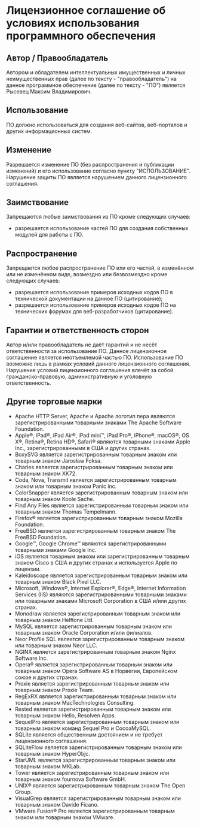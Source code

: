 

Лицензионное соглашение об условиях использования программного обеспечения
==========================================================================


Автор / Правообладатель
---------------------------------------------------------------------

Автором и обладателем интеллектуальных имущественных и личных
неимущественных прав (далее по тексту - "правообладатель")
на данное программное обеспечение (далее по тексту - "ПО")
является Рысевец Максим Владимирович.


Использование
---------------------------------------------------------------------

ПО должно использоваться для создания веб-сайтов,
веб-порталов и других информационных систем.


Изменение
---------------------------------------------------------------------

Разрешается изменение ПО (без распространения и публикации
изменений) и его использование согласно пункту "ИСПОЛЬЗОВАНИЕ".
Нарушение защиты ПО является нарушением данного
лицензионного соглашения.


Заимствование
---------------------------------------------------------------------

Запрещаются любые заимствования из ПО кроме следующих случаев:

- разрешается использование частей ПО для создания
  собственных модулей для работы с ПО.


Распространение
---------------------------------------------------------------------

Запрещается любое распространение ПО или его частей,
в изменённом или не изменённом виде, возмездно или безвозмездно
кроме следующих случаев:

- разрешается использование примеров исходных кодов ПО
  в технической документации на данное ПО (цитирование);
- разрешается использование примеров исходных кодов ПО
  на технических форумах для веб-разработчиков (цитирование).


Гарантии и ответственность сторон
---------------------------------------------------------------------

Автор и/или правообладатель не даёт гарантий и не несёт
ответственности за использование ПО.
Данное лицензионное соглашение является неотъемлемой частью ПО.
Использование ПО возможно лишь в рамках условий данного лицензионного соглашения.
Нарушение условий лицензионного соглашения влечёт за собой гражданско-правовую,
административную и уголовную ответственность.



Другие торговые марки
---------------------------------------------------------------------

- Apache HTTP Server, Apache и Apache логотип пера являются зарегистрированными товарными знаками The Apache Software Foundation.
- Apple®, iPad®, iPad Air®, iPad mini™, iPad Pro®, iPhone®, macOS®, OS X®, Retina®, Retina HD®, Safari® являются товарными знаками Apple Inc., зарегистрированными в США и других странах.
- BoxySVG является зарегистрированным товарным знаком или товарным знаком Jarosław Foksa.
- Charles является зарегистрированным товарным знаком или товарным знаком XK72.
- Coda, Nova, Transmit является зарегистрированным товарным знаком или товарным знаком Panic inc.
- ColorSnapper является зарегистрированным товарным знаком или товарным знаком Koole Sache.
- Find Any Files является зарегистрированным товарным знаком или товарным знаком Thomas Tempelmann.
- Firefox® является зарегистрированным товарным знаком Mozilla Foundation.
- FreeBSD является зарегистрированным товарным знаком The FreeBSD Foundation.
- Google™, Google Chrome™ являются зарегистрированными товарными знаками Google Inc.
- iOS является товарным знаком или зарегистрированным товарным знаком Cisco в США и других странах и используется Apple по лицензии.
- Kaleidoscope является зарегистрированным товарным знаком или товарным знаком Black Pixel LLC.
- Microsoft, Windows®, Internet Explorer®, Edge®, Internet Information Services (IIS) являются зарегистрированными товарными знаками или товарными знаками Microsoft Corporation в США и/или других странах.
- Monodraw является зарегистрированным товарным знаком или товарным знаком Helftone Ltd.
- MySQL является зарегистрированным товарным знаком или товарным знаком Oracle Corporation и/или филиалов.
- Neor Profile SQL является зарегистрированным товарным знаком или товарным знаком Neor LLC.
- NGINX является зарегистрированным товарным знаком Nginx Software Inc.
- Opera® является зарегистрированным товарным знаком или товарным знаком Opera Software AS в Норвегии, Европейском союзе и других странах.
- Proxie является зарегистрированным товарным знаком или товарным знаком Proxie Team.
- RegExRX является зарегистрированным товарным знаком или товарным знаком MacTechnologies Consulting.
- Rested является зарегистрированным товарным знаком или товарным знаком Hello, Resolven Apps.
- SequelPro является зарегистрированным товарным знаком или товарным знаком команд Sequel Pro и CocoaMySQL.
- SQLite является общественным достоянием и не требует лицензионного соглашения.
- SQLiteFlow является зарегистрированным товарным знаком или товарным знаком HyperObjc.
- StarUML является зарегистрированным товарным знаком или товарным знаком MKLab.
- Tower является зарегистрированным товарным знаком или товарным знаком fournova Software GmbH.
- UNIX® является зарегистрированным товарным знаком The Open Group.
- VisualGrep является зарегистрированным товарным знаком или товарным знаком Davide Ficano.
- VMware Fusion® Pro является зарегистрированным товарным знаком или товарным знаком VMware.

